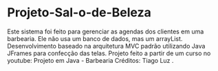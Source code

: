 # Projeto-Sal-o-de-Beleza
Este sistema foi feito para gerenciar as agendas dos clientes em uma barbearia. Ele não usa um banco de dados, mas um arrayList.  Desenvolvimento baseado na arquitetura MVC padrão utilizando Java JFrames para confecção das telas.  Projeto feito a partir de um curso no youtube: Projeto em Java - Barbearia  Créditos: Tiago Luz .
